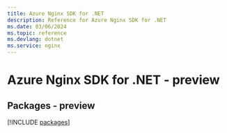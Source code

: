 ```yaml
---
title: Azure Nginx SDK for .NET
description: Reference for Azure Nginx SDK for .NET
ms.date: 03/06/2024
ms.topic: reference
ms.devlang: dotnet
ms.service: nginx
---
```

# Azure Nginx SDK for .NET - preview
## Packages - preview
[!INCLUDE [packages](nginx-index.md)]
